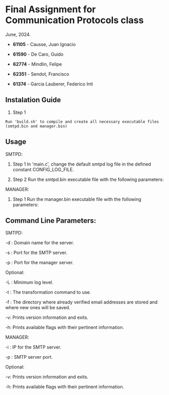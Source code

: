 # Final Assignment for Communication Protocols class
June, 2024.

* **61105** - Causse, Juan Ignacio

* **61590** - De Caro, Guido

* **62774** - Mindlin, Felipe

* **62351** - Sendot, Francisco

* **61374** - Garcia Lauberer, Federico Inti

## Instalation Guide

1. Step 1
```bash:
Run 'build.sh' to compile and create all necessary executable files
(smtpd.bin and manager.bin)
```
## Usage
SMTPD:
1. Step 1
   In 'main.c', change the default smtpd log file in the defined constant CONFIG_LOG_FILE.

2. Step 2
   Run the smtpd.bin executable file with the following parameters:
   
MANAGER:
1. Step 1
   Run the manager.bin executable file with the following parameters:

## Command Line Parameters:

SMTPD:

   -d <domain name>: Domain name for the server.
   
   -s <SMTP port>: Port for the SMTP server.
   
   -p <management port>: Port for the manager server.
      
   Optional:
   
   -L <log level>: Minimum log level.
   
   -t <command path>: The transformation command to use.
   
   -f <vrfy dir>: The directory where already verified email addresses are stored and where new ones will be saved.
   
   -v: Prints version information and exits.
   
   -h: Prints available flags with their pertinent information.


MANAGER: 

   -i <SMTP server IP>: IP for the SMTP server.
   
   -p <SMTP server port>: SMTP server port.

   Optional:
   
   -v: Prints version information and exits.
   
   -h: Prints available flags with their pertinent information.



   
